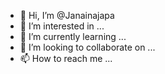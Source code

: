 - 👋 Hi, I’m @Janainajapa
- 👀 I’m interested in ...
- 🌱 I’m currently learning ...
- 💞️ I’m looking to collaborate on ...
- 📫 How to reach me ...

<!---
Janainajapa/Janainajapa is a ✨ special ✨ repository because its `README.md` (this file) appears on your GitHub profile.
You can click the Preview link to take a look at your changes.
--->
